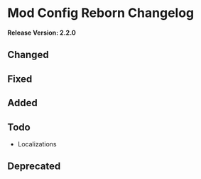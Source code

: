 # Mod Config Reborn Changelog
**Release Version: 2.2.0**

## Changed

## Fixed

## Added

## Todo
- Localizations

## Deprecated
